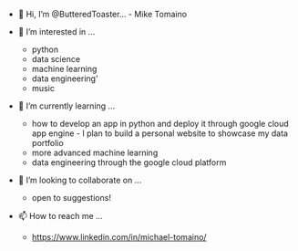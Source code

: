 - 👋 Hi, I’m @ButteredToaster... - Mike Tomaino

- 👀 I’m interested in ...
	- python
	- data science
	- machine learning
	- data engineering'
	- music
  
- 🌱 I’m currently learning ...
	- how to develop an app in python and deploy it through google cloud app engine - I plan to build a personal website to showcase my data portfolio
	- more advanced machine learning
	- data engineering through the google cloud platform
  
- 💞️ I’m looking to collaborate on ...
	- open to suggestions!
  
- 📫 How to reach me ...
	- https://www.linkedin.com/in/michael-tomaino/
